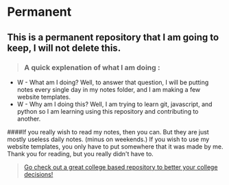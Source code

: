 # Permanent
## This is a permanent repository that I am going to keep, I will not delete this.

>### A quick explenation of what I am doing :
* W - What am I doing? Well, to answer that question, I will be putting notes every single day in my notes folder, and I am making a few website templates.
* W - Why am I doing this? Well, I am trying to learn git, javascript, and python so I am learning using this repository and contributing to another.

####If you really wish to read my notes, then you can. But they are just mostly useless daily notes. (minus on weekends.) If you wish to use my website templates, you only have to put somewhere that it was made by me. Thank you for reading, but you really didn't have to.

>[Go check out a great college based repository to better your college decisions!](https://github.com/jun3rd/college)